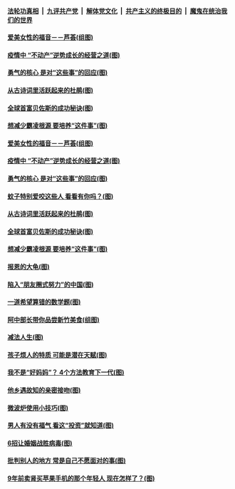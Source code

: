 

####  [法轮功真相](../../../../basic/blob/master/README.md?t=06011232) &nbsp;|&nbsp; [九评共产党](../../../../9ping.md/blob/master/README.md?t=06011232) &nbsp;|&nbsp; [解体党文化](../../../../jtdwh.md/blob/master/README.md?t=06011232)  &nbsp;|&nbsp; [共产主义的终极目的](../../../../gczydzjmd.md/blob/master/README.md?t=06011232) &nbsp;|&nbsp; [魔鬼在统治我们的世界](../../../../mgztzwmdsj.md/blob/master/README.md?t=06011232) 

#### [爱美女性的福音－－芦荟(组图)](../pages/p8/935072.md?t=06011232) 

#### [疫情中 “不动产”逆势成长的经营之道(图)](../pages/p8/934965.md?t=06011232) 

#### [勇气的核心 是对“这些事”的回应(图)](../pages/p8/934997.md?t=06011232) 

#### [从古诗词里活跃起来的杜鹃(图)](../pages/p8/934994.md?t=06011232) 

#### [全球首富贝佐斯的成功秘诀(图)](../pages/p8/933996.md?t=06011232) 

#### [想减少霸凌根源 要培养“这件事”(图)](../pages/p8/934942.md?t=06011232) 

#### [爱美女性的福音－－芦荟(组图)](../pages/p8/935072.md?t=06011232) 

#### [疫情中 “不动产”逆势成长的经营之道(图)](../pages/p8/934965.md?t=06011232) 

#### [勇气的核心 是对“这些事”的回应(图)](../pages/p8/934997.md?t=06011232) 

#### [蚊子特别爱咬这些人 看看有你吗？(图)](../pages/p8/934925.md?t=06011232) 

#### [从古诗词里活跃起来的杜鹃(图)](../pages/p8/934994.md?t=06011232) 

#### [全球首富贝佐斯的成功秘诀(图)](../pages/p8/933996.md?t=06011232) 

#### [想减少霸凌根源 要培养“这件事”(图)](../pages/p8/934942.md?t=06011232) 

#### [报恩的大龟(图)](../pages/p8/934554.md?t=06011232) 

#### [陷入“朋友圈式努力”的中国(图)](../pages/p8/934874.md?t=06011232) 

#### [一道希望算错的数学题(图)](../pages/p8/934867.md?t=06011232) 

#### [阿中部长带你品尝新竹美食(组图)](../pages/p8/934760.md?t=06011232) 

#### [减法人生(图)](../pages/p8/934768.md?t=06011232) 

#### [孩子烦人的特质 可能是潜在天赋(图)](../pages/p8/934807.md?t=06011232) 

#### [我不是“好妈妈”？ 4个方法教育下一代(图)](../pages/p8/934764.md?t=06011232) 

#### [他乡遇故知的亲密接吻(图)](../pages/p8/934670.md?t=06011232) 

#### [微波炉使用小技巧(图)](../pages/p8/934735.md?t=06011232) 

#### [男人有没有福气 看这“投资”就知道(图)](../pages/p8/934720.md?t=06011232) 

#### [6招让婚姻战胜病毒(图)](../pages/p8/934398.md?t=06011232) 

#### [批判别人的地方 常是自己不愿面对的事(图)](../pages/p8/934549.md?t=06011232) 

#### [9年前卖肾买苹果手机的那个年轻人 现在怎样了？(图)](../pages/p8/934564.md?t=06011232) 


